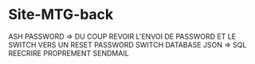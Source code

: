# Site-MTG-back

ASH PASSWORD => DU COUP REVOIR L'ENVOI DE PASSWORD ET LE SWITCH VERS UN RESET PASSWORD
SWITCH DATABASE JSON => SQL
REECRIRE PROPREMENT SENDMAIL
